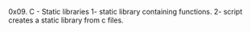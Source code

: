 0x09. C - Static libraries
1- static library containing functions.
2- script creates a static library from c files.
